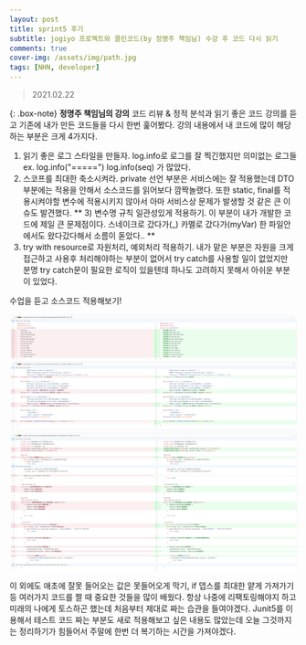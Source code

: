 ```yaml
---
layout: post
title: sprint5 후기
subtitle: jogiyo 프로젝트와 클린코드(by 정명주 책임님) 수강 후 코드 다시 읽기
comments: true
cover-img: /assets/img/path.jpg
tags: [NHN, developer]
---
```


> 2021.02.22

{: .box-note}
**정명주 책임님의 강의**
코드 리뷰 & 정적 분석과 읽기 좋은 코드 강의를 듣고 기존에 내가 만든 코드들을 다시 한번 훑어봤다.
강의 내용에서 내 코드에 많이 해당하는 부분은 크게 4가지다.
1) 읽기 좋은 로그 스타일을 만들자. log.info로 로그를 잘 찍긴했지만 의미없는 로그들 ex. log.info("=====") log.info(seq) 가 많았다.
2) 스코프를 최대한 축소시켜라. private 선언 부분은 서비스에는 잘 적용했는데 DTO부분에는 적용을 안해서 소스코드를 읽어보다 깜짝놀랬다. 또한 static, final를 적용시켜야할 변수에 적용시키지 않아서 아마 서비스상 문제가 발생할 것 같은 큰 이슈도 발견했다.
** 3) 변수명 규칙 일관성있게 적용하기. 이 부분이 내가 개발한 코드에 제일 큰 문제점이다. 스네이크로 갔다가(_) 카멜로 갔다가(myVar) 한 파일안에서도 왔다갔다해서 소름이 돋았다.. **
4) try with resource로 자원처리, 예외처리 적용하기. 내가 맡은 부분은 자원을 크게 접근하고 사용후 처리해야하는 부분이 없어서 try catch를 사용할 일이 없었지만 분명 try catch문이 필요한 로직이 있을텐데 하나도 고려하지 못해서 아쉬운 부분이 있었다.

수업을 듣고 소스코드 적용해보기!

![음청나다..](/assets/img/screenshot1.png)
![음청나다2..](/assets/img/screenshot2.png)


이 외에도 애초에 잘못 들어오는 값은 못들어오게 막기, if 뎁스를 최대한 얕게 가져가기 등 여러가지 코드를 짤 때 중요한 것들을 많이 배웠다. 항상 나중에 리팩토링해야지 하고 미래의 나에게 토스하곤 했는데 처음부터 제대로 짜는 습관을 들여야겠다.
Junit5를 이용해서 테스트 코드 짜는 부분도 새로 적용해보고 싶은 내용도 많았는데 오늘 그것까지는 정리하기가 힘들어서 주말에 한번 더 복기하는 시간을 가져야겠다.

